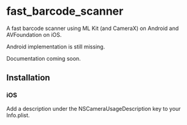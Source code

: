 # fast_barcode_scanner

A fast barcode scanner using ML Kit (and CameraX) on Android and AVFoundation on iOS.

Android implementation is still missing.

Documentation coming soon.

## Installation

### iOS
Add a description under the NSCameraUsageDescription key to your Info.plist.